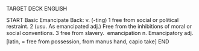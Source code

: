 TARGET DECK
ENGLISH

START
Basic
Emancipate
Back: v. (-ting) 1 free from social or political restraint. 2 (usu. As emancipated adj.) Free from the inhibitions of moral or social conventions. 3 free from slavery.  emancipation n. Emancipatory adj. [latin, = free from possession, from manus hand, capio take]
END
